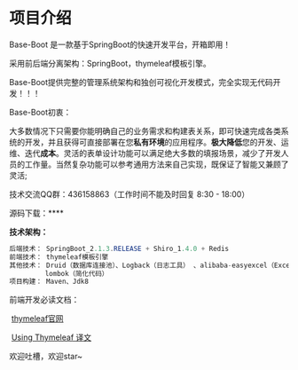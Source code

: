 # 项目介绍

Base-Boot 是一款基于SpringBoot的快速开发平台，开箱即用！

采用前后端分离架构：SpringBoot，thymeleaf模板引擎。

Base-Boot提供完整的管理系统架构和独创可视化开发模式，完全实现无代码开发！！！

Base-Boot初衷：

​	大多数情况下只需要你能明确自己的业务需求和构建表关系，即可快速完成各类系统的开发，并且获得可直接部署在您**私有环境**的应用程序。**极大降低**您的开发、运维、迭代**成本**。灵活的表单设计功能可以满足绝大多数的填报场景，减少了开发人员的工作量。当然复杂功能可以参考通用方法来自己实现，既保证了智能又兼顾了灵活;


技术交流QQ群：436158863（工作时间不能及时回复 8:30 - 18:00）

源码下载：****

**技术架构：**

```java
后端技术： SpringBoot_2.1.3.RELEASE + Shiro_1.4.0 + Redis 
前端技术： thymeleaf模板引擎
其他技术： Druid（数据库连接池）、Logback（日志工具） 、alibaba-easyexcel（Excel工具）、
    	 lombok（简化代码）
项目构建： Maven、Jdk8
```



前端开发必读文档：

​    [thymeleaf官网](https://www.thymeleaf.org)

​	[Using Thymeleaf 译文](https://raledong.gitbooks.io/using-thymeleaf/content/Chapter1/section1.1.html)

欢迎吐槽，欢迎star~
